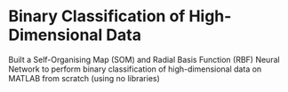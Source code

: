 # Binary Classification of High-Dimensional Data
Built a Self-Organising Map (SOM) and Radial Basis Function (RBF) Neural Network to perform binary classification of high-dimensional data on MATLAB from scratch (using no libraries)
